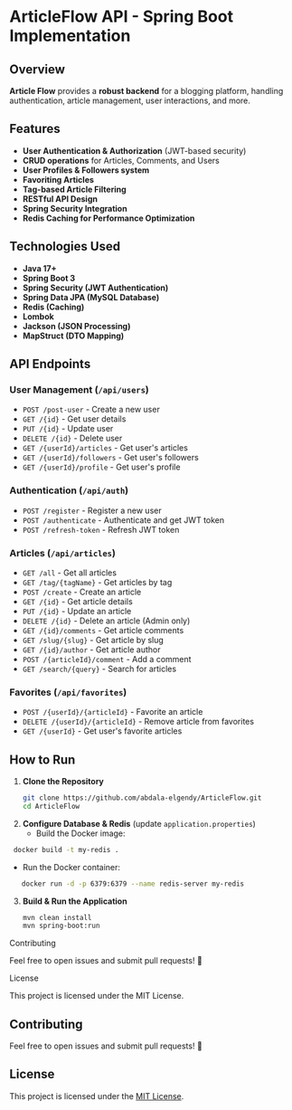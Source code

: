 # ArticleFlow API - Spring Boot Implementation

## Overview
**Article Flow**  provides a **robust backend** for a blogging platform, handling authentication, article management, user interactions, and more.

## Features
- **User Authentication & Authorization** (JWT-based security)
- **CRUD operations** for Articles, Comments, and Users
- **User Profiles & Followers system**
- **Favoriting Articles**
- **Tag-based Article Filtering**
- **RESTful API Design**
- **Spring Security Integration**
- **Redis Caching for Performance Optimization**

## Technologies Used
- **Java 17+**
- **Spring Boot 3**
- **Spring Security (JWT Authentication)**
- **Spring Data JPA (MySQL Database)**
- **Redis (Caching)**
- **Lombok**
- **Jackson (JSON Processing)**
- **MapStruct (DTO Mapping)**

## API Endpoints
### **User Management** (`/api/users`)
- `POST /post-user` - Create a new user
- `GET /{id}` - Get user details
- `PUT /{id}` - Update user
- `DELETE /{id}` - Delete user
- `GET /{userId}/articles` - Get user's articles
- `GET /{userId}/followers` - Get user's followers
- `GET /{userId}/profile` - Get user's profile

### **Authentication** (`/api/auth`)
- `POST /register` - Register a new user
- `POST /authenticate` - Authenticate and get JWT token
- `POST /refresh-token` - Refresh JWT token

### **Articles** (`/api/articles`)
- `GET /all` - Get all articles
- `GET /tag/{tagName}` - Get articles by tag
- `POST /create` - Create an article
- `GET /{id}` - Get article details
- `PUT /{id}` - Update an article
- `DELETE /{id}` - Delete an article (Admin only)
- `GET /{id}/comments` - Get article comments
- `GET /slug/{slug}` - Get article by slug
- `GET /{id}/author` - Get article author
- `POST /{articleId}/comment` - Add a comment
- `GET /search/{query}` - Search for articles

### **Favorites** (`/api/favorites`)
- `POST /{userId}/{articleId}` - Favorite an article
- `DELETE /{userId}/{articleId}` - Remove article from favorites
- `GET /{userId}` - Get user's favorite articles

## How to Run
1. **Clone the Repository**
   ```sh
   git clone https://github.com/abdala-elgendy/ArticleFlow.git
   cd ArticleFlow
   ```
2. **Configure Database & Redis** (update `application.properties`)
   - Build the Docker image:
  ```sh
   docker build -t my-redis . 
  ```
  - Run the Docker container:
  ```sh
     docker run -d -p 6379:6379 --name redis-server my-redis
  ```
3. **Build & Run the Application**
   ```sh
   mvn clean install
   mvn spring-boot:run
   ```
Contributing

Feel free to open issues and submit pull requests! 🚀

License

This project is licensed under the MIT License.

## Contributing
Feel free to open issues and submit pull requests! 🚀

## License
This project is licensed under the [MIT License](LICENSE).

